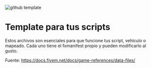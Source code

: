 ![github template](https://user-images.githubusercontent.com/32984490/167547299-3d5ae94e-3201-4f9b-b21b-c38a34487bcd.png)

# Template para tus scripts

Estos archivos son esenciales para que funcione tus script, vehiculo o mapeado. Cada uno tiene el fxmanifest propio y pueden modificarlo al gusto.

Fuente: https://docs.fivem.net/docs/game-references/data-files/
